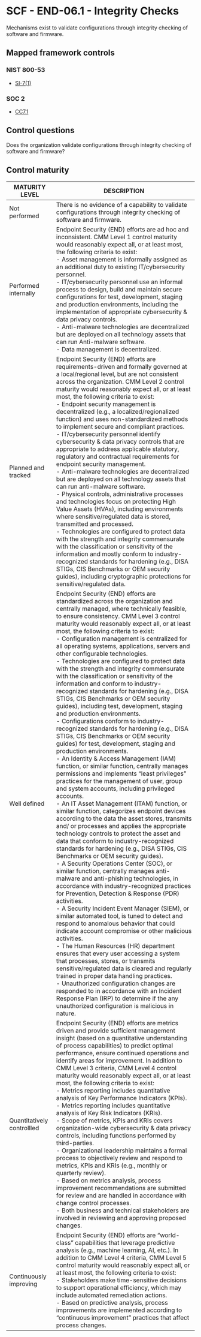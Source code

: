 # SCF - END-06.1 - Integrity Checks
Mechanisms exist to validate configurations through integrity checking of software and firmware.
## Mapped framework controls
### NIST 800-53
- [SI-7(1)](../nist80053/si-7-1.md)
### SOC 2
- [CC7.1](../soc2/cc71.md)
## Control questions
Does the organization validate configurations through integrity checking of software and firmware?
## Control maturity
|       MATURITY LEVEL       |                                                                                                                                                                                                                                                                                                                                                                                                                                                                                                                                                                                                                                                                                                                                                                                                                                                                                                                                                                                                                                                                                                                                                                                                          DESCRIPTION                                                                                                                                                                                                                                                                                                                                                                                                                                                                                                                                                                                                                                                                                                                                                                                                                                                                                                                                                                                                                                                                                                                                                                                                          |
|----------------------------|-------------------------------------------------------------------------------------------------------------------------------------------------------------------------------------------------------------------------------------------------------------------------------------------------------------------------------------------------------------------------------------------------------------------------------------------------------------------------------------------------------------------------------------------------------------------------------------------------------------------------------------------------------------------------------------------------------------------------------------------------------------------------------------------------------------------------------------------------------------------------------------------------------------------------------------------------------------------------------------------------------------------------------------------------------------------------------------------------------------------------------------------------------------------------------------------------------------------------------------------------------------------------------------------------------------------------------------------------------------------------------------------------------------------------------------------------------------------------------------------------------------------------------------------------------------------------------------------------------------------------------------------------------------------------------------------------------------------------------------------------------------------------------------------------------------------------------------------------------------------------------------------------------------------------------------------------------------------------------------------------------------------------------------------------------------------------------------------------------------------------------------------------------------------------------------------------------------------------------------------------------------------------------------------------------------------------------------------------------------------------------------------------------------------------------|
| Not performed              | There is no evidence of a capability to validate configurations through integrity checking of software and firmware.                                                                                                                                                                                                                                                                                                                                                                                                                                                                                                                                                                                                                                                                                                                                                                                                                                                                                                                                                                                                                                                                                                                                                                                                                                                                                                                                                                                                                                                                                                                                                                                                                                                                                                                                                                                                                                                                                                                                                                                                                                                                                                                                                                                                                                                                                                          |
| Performed internally       | Endpoint Security (END) efforts are ad hoc and inconsistent. CMM Level 1 control maturity would reasonably expect all, or at least most, the following criteria to exist:<br>- Asset management is informally assigned as an additional duty to existing IT/cybersecurity personnel.<br>- IT/cybersecurity personnel use an informal process to design, build and maintain secure configurations for test, development, staging and production environments, including the implementation of appropriate cybersecurity & data privacy controls.<br>- Anti-malware technologies are decentralized but are deployed on all technology assets that can run Anti-malware software. <br>- Data management is decentralized.                                                                                                                                                                                                                                                                                                                                                                                                                                                                                                                                                                                                                                                                                                                                                                                                                                                                                                                                                                                                                                                                                                                                                                                                                                                                                                                                                                                                                                                                                                                                                                                                                                                                                                        |
| Planned and tracked        | Endpoint Security (END) efforts are requirements-driven and formally governed at a local/regional level, but are not consistent across the organization. CMM Level 2 control maturity would reasonably expect all, or at least most, the following criteria to exist:<br>- Endpoint security management is decentralized (e.g., a localized/regionalized function) and uses non-standardized methods to implement secure and compliant practices.<br>- IT/cybersecurity personnel identify cybersecurity & data privacy controls that are appropriate to address applicable statutory, regulatory and contractual requirements for endpoint security management.<br>- Anti-malware technologies are decentralized but are deployed on all technology assets that can run anti-malware software. <br>- Physical controls, administrative processes and technologies focus on protecting High Value Assets (HVAs), including environments where sensitive/regulated data is stored, transmitted and processed.<br>- Technologies are configured to protect data with the strength and integrity commensurate with the classification or sensitivity of the information and mostly conform to industry-recognized standards for hardening (e.g., DISA STIGs, CIS Benchmarks or OEM security guides), including cryptographic protections for sensitive/regulated data.                                                                                                                                                                                                                                                                                                                                                                                                                                                                                                                                                                                                                                                                                                                                                                                                                                                                                                                                                                                                                                                           |
| Well defined               | Endpoint Security (END) efforts are standardized across the organization and centrally managed, where technically feasible, to ensure consistency. CMM Level 3 control maturity would reasonably expect all, or at least most, the following criteria to exist:<br>- Configuration management is centralized for all operating systems, applications, servers and other configurable technologies.<br>- Technologies are configured to protect data with the strength and integrity commensurate with the classification or sensitivity of the information and conform to industry-recognized standards for hardening (e.g., DISA STIGs, CIS Benchmarks or OEM security guides), including test, development, staging and production environments.<br>- Configurations conform to industry-recognized standards for hardening (e.g., DISA STIGs, CIS Benchmarks or OEM security guides) for test, development, staging and production environments.<br>- An Identity & Access Management (IAM) function, or similar function, centrally manages permissions and implements “least privileges” practices for the management of user, group and system accounts, including privileged accounts.<br>- An IT Asset Management (ITAM) function, or similar function, categorizes endpoint devices according to the data the asset stores, transmits and/ or processes and applies the appropriate technology controls to protect the asset and data that conform to industry-recognized standards for hardening (e.g., DISA STIGs, CIS Benchmarks or OEM security guides).<br>- A Security Operations Center (SOC), or similar function, centrally manages anti-malware and anti-phishing technologies, in accordance with industry-recognized practices for Prevention, Detection & Response (PDR) activities.<br>- A Security Incident Event Manager (SIEM), or similar automated tool, is tuned to detect and respond to anomalous behavior that could indicate account compromise or other malicious activities.<br>- The Human Resources (HR) department ensures that every user accessing a system that processes, stores, or transmits sensitive/regulated data is cleared and regularly trained in proper data handling practices. <br>- Unauthorized configuration changes are responded to in accordance with an Incident Response Plan (IRP) to determine if the any unauthorized configuration is malicious in nature. |
| Quantitatively controllled | Endpoint Security (END) efforts are metrics driven and provide sufficient management insight (based on a quantitative understanding of process capabilities) to predict optimal performance, ensure continued operations and identify areas for improvement. In addition to CMM Level 3 criteria, CMM Level 4 control maturity would reasonably expect all, or at least most, the following criteria to exist:<br>- 	Metrics reporting includes quantitative analysis of Key Performance Indicators (KPIs).<br>- 	Metrics reporting includes quantitative analysis of Key Risk Indicators (KRIs).<br>- 	Scope of metrics, KPIs and KRIs covers organization-wide cybersecurity & data privacy controls, including functions performed by third-parties.<br>- 	Organizational leadership maintains a formal process to objectively review and respond to metrics, KPIs and KRIs (e.g., monthly or quarterly review).<br>- 	Based on metrics analysis, process improvement recommendations are submitted for review and are handled in accordance with change control processes.<br>- 	Both business and technical stakeholders are involved in reviewing and approving proposed changes.                                                                                                                                                                                                                                                                                                                                                                                                                                                                                                                                                                                                                                                                                                                                                                                                                                                                                                                                                                                                                                                                                                                                                                                                                                             |
| Continuously improving     | Endpoint Security (END) efforts are “world-class” capabilities that leverage predictive analysis (e.g., machine learning, AI, etc.). In addition to CMM Level 4 criteria, CMM Level 5 control maturity would reasonably expect all, or at least most, the following criteria to exist:<br>- 	Stakeholders make time-sensitive decisions to support operational efficiency, which may include automated remediation actions.<br>- 	Based on predictive analysis, process improvements are implemented according to “continuous improvement” practices that affect process changes.                                                                                                                                                                                                                                                                                                                                                                                                                                                                                                                                                                                                                                                                                                                                                                                                                                                                                                                                                                                                                                                                                                                                                                                                                                                                                                                                                                                                                                                                                                                                                                                                                                                                                                                                                                                                                                               |
